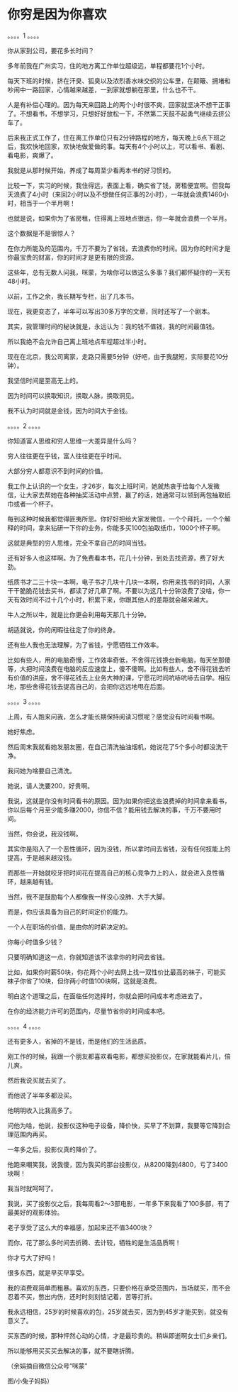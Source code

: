# 你穷是因为你喜欢

。。。。1 。。。。 

你从家到公司，要花多长时间？ 

多年前我在广州实习，住的地方离工作单位超级远，单程都要花1个小时。 

每天下班的时候，挤在汗臭、狐臭以及浓烈香水味交织的公车里，在颠簸、拥堵和吵闹中一路回家，心情越来越差，一到家就想躺在那里，什么也不干。 

人是有补偿心理的。因为每天来回路上的两个小时很不爽，回家就坚决不想干正事了。不想看书，不想学习，只想好好放松一下，不然第二天鼓不起勇气继续去挤公车了。 

后来我正式工作了，住在离工作单位只有2分钟路程的地方，每天晚上6点下班之后，我欢快地回家，欢快地做爱做的事。每天有4个小时以上，可以看书、看剧、看电影，爽爆了。 

我就是从那时候开始，养成了每周至少看两本书的好习惯的。 

比较一下，实习的时候，我住得远，表面上看，确实省了钱，房租便宜啊。但我每天浪费了4小时（来回2小时以及不想做任何正事的2小时），一年就会浪费1460小时，相当于一个半月啊！ 

也就是说，如果你为了省房租，住得离上班地点很远，你一年就会浪费一个半月。 

这个数据是不是很惊人？ 

在你力所能及的范围内，千万不要为了省钱，去浪费你的时间。因为你的时间才是你最宝贵的财富，你的时间才是更有限的资源。 

这些年，总有无数人问我，咪蒙，为啥你可以做这么多事？我们都怀疑你的一天有48小时。 

以前，工作之余，我长期写专栏，出了几本书。 

现在，我更变态了，半年可以写出30多万字的文章，同时还写了一个剧本。 

其实，我管理时间的秘诀就是，永远认为：我的钱不值钱，我的时间最值钱。 

所以我绝不会允许自己离上班地点车程超过半小时。 

现在在北京，我公司离家，走路只需要5分钟（好吧，由于我腿短，实际要花10分钟）。 

我坚信时间是至高无上的。 

因为时间可以换取知识，换取人脉，换取洞见。 

我不认为时间就是金钱，因为时间大于金钱。 

。。。。2 。。。。 

你知道富人思维和穷人思维一大差异是什么吗？ 

穷人往往更在乎钱，富人往往更在乎时间。 

大部分穷人都意识不到时间的价值。 

我工作上认识的一个女生，才26岁，每次上班时间，她就热衷于给每个人发微信，让大家去帮她在各种抽奖活动中点赞，赢了的话，她通常可以领到两包抽取纸巾或者一个杯子。 

每到这种时候我都觉得匪夷所思。你好好把给大家发微信，一个个拜托，一个个解释的时间，拿来钻研一下你的业务，你能多买100包抽取纸巾，1000个杯子啊。 

这就是典型的穷人思维，完全不拿自己的时间当钱。 

还有好多人也这样啊。为了免费看本书，花几十分钟，到处去找资源，费了好大劲。 

纸质书才二三十块一本啊，电子书才几块十几块一本啊，你用来找书的时间，人家干干脆脆花钱去买书，都读了好几章了啊。不要以为这几十分钟浪费了没啥，你一天有效时间不过十几个小时，积累下来，你跟其他人的差距就会越来越大。 

牛人之所以牛，就是比你更会利用每天那几十分钟。 

胡适就说，你的闲暇往往定了你的终身。 

还有些人我也无法理解，为了省钱，宁愿牺牲工作效率。 

比如有些人，用的电脑奇慢，工作效率奇低，不舍得花钱换台新电脑，每天坐那傻等，大把时间浪费在电脑的反应速度上，傻不傻啊。比如有些人，舍不得花钱去听有价值的讲座，舍不得花钱去上业务大神的课，宁愿花时间吭哧吭哧去自学。相应地，那些舍得花钱去提高自己的，会把你远远地甩在后面。 

。。。。3 。。。。 

上周，有人跑来问我，怎么才能长期保持阅读习惯呢？感觉没有时间看书啊。 

她好焦虑。 

然后周末我就看她发朋友圈，在自己清洗抽油烟机，她说花了5个多小时都没洗干净。 

我问她为啥要自己清洗。 

她说，请人洗要200，好贵啊。 

我说，这就是你没有时间看书的原因。因为如果你把这些浪费掉的时间拿来看书，你以后每个月至少能多赚2000，你信不信？能用钱去解决的事，千万不要用时间。 

当然，你会说，我没钱啊。 

其实你是陷入了一个恶性循环，因为没钱，所以拿时间去省钱，没有任何技能上的提高，于是越来越没钱。 

而那些一开始就咬牙把时间花在提高自己的核心竞争力上的人，就会进入良性循环，越来越有钱。 

当然，我不是鼓励每个人都像我一样没心没肺、大手大脚。 

而是，你应该具备为自己的时间定价的能力。 

一个人在职场的价值，是由你的时薪决定的。 

你每小时值多少钱？ 

只要明确知道这一点，你就知道该不该拿你的时间去省钱。 

比如，如果你时薪50块，你花两个小时去网上找一双性价比最高的袜子，可能买袜子你省了10块，但你两小时值100块啊，这就是浪费。 

明白这个道理之后，在面临任何选择时，你就会把时间成本考虑进去了。 

在你的经济能力许可的范围内，尽量节省你的时间成本吧。 

。。。。4 。。。。 

还有更多人，省掉的不是钱，而是他们的生活品质。 

刚工作的时候，我跟一个朋友都喜欢看电影，都想买投影仪，在家就能看片儿，倍儿爽。 

然后我说买就去买了。 

而他说了半年多都没买。 

他明明收入比我高多了。 

问他为啥，他说，投影仪这种电子设备，降价快，买早了不划算，我要等它降到合理范围内再买。 

一年多之后，投影仪真的降价了。 

他跑来嘲笑我，说我傻，因为我买的那台投影仪，从8200降到4800，亏了3400块啊！ 

我当时就呵呵了。 

我说，买了投影仪之后，我每周看2～3部电影，一年多下来我看了100多部，有了最美好的观影体验。 

老子享受了这么大的幸福感，加起来还不值3400块？ 

而你，花了那么多时间去折腾、去计较，牺牲的是生活品质啊！ 

你才亏大了好吗！ 

很多东西，就是早买早享受。 

我的消费观简单而粗暴。喜欢的东西，只要价格在承受范围内，当场就买，而不会忍着不买，憋出内伤，还时时刻刻惦记着，苦等打折。 

我永远相信，25岁的时候喜欢的包，25岁就去买，因为到45岁才能买到，就没有意义了。 

买东西的时候，那种怦然心动的心情，才是最珍贵的。稍纵即逝啊女士们乡亲们。 

所以能够用买买买去解决的事，就不要瞎折腾。 

（余娟摘自微信公众号“咪蒙” 

图/小兔子妈妈）